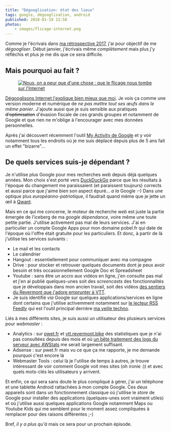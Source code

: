 ```yaml
---
title: "Dégooglisation: état des lieux"
tags: google, dégooglisation, android
published: 2018-01-19 22:58
photos:
    - images/flicage-internet.png
---
```


Comme je l'écrivais dans [ma rétrospective 2017](/post/retrospective-2017/),
j'ai pour objectif de me *dégoogliser*. Début janvier, j'écrivais même
<cite>complètement</cite> mais plus j'y réfléchis et plus je me dis que ce sera
difficile.

## Mais pourquoi au fait&nbsp;?

<figure class="object-left bordered">
    <a href="/images/flicage-internet.png"><img src="/images/330x/flicage-internet.png" alt="Nous, on a peur que d'une chose : que le flicage nous tombe sur l'Internet"></a>
</figure>

[Dégooglisons Internet l'explique bien mieux que
moi](https://degooglisons-internet.org/#enjeux). Je vois ça comme une version
moderne et numérique de <cite>ne pas mettre tout ses œufs dans le même
panier</cite>. J'ajoute aussi que je suis sensible aux pratiques
~~d'optimisation~~ d'évasion fiscale de ces grands groupes et notamment de
Google et que rien ne m'oblige à l'encourager avec mes données personnelles.

Après j'ai découvert récemment l'outil [My Activity de
Google](https://myactivity.google.com) et y voir  notamment tous les endroits où
je me suis déplacé depuis plus de 5 ans fait un effet "bizarre"...

## De quels services suis-je dépendant&nbsp;?

Je n'utilise plus Google pour mes recherches *web* depuis déjà quelques années.
Mon choix s'est porté vers [DuckDuckGo](https://www.duckduckgo.com) parce que
les résultats à l'époque du changement me paraissaient (et paraissent toujours)
corrects et aussi parce que j'aime bien son aspect épuré... *a la* Google :-)
Dans une optique plus *européanno-patriotique*, il faudrait quand même que je
jette un œil à [Qwant](https://www.qwant.com/).

Mais en ce qui me concerne, le moteur de recherche *web* est juste la partie
émergée de l'iceberg de ma *google dépendance*, voire même une toute petite
partie. J'utilise activement pas mal de leurs services. J'ai en particulier un
compte Google Apps pour mon domaine pobel.fr qui date de l'époque où l'offre
était gratuite pour les particuliers. Et donc, à partir de là j'utilise les
services suivants&nbsp;:

* Le mail et les contacts
* Le calendrier
* Hangout&nbsp;: essentiellement pour communiquer avec ma compagne
* Drive&nbsp;: pour stocker et retrouver quelques documents dont je peux avoir
besoin et très occasionnellement Google Doc et Spreadsheet
* Youtube&nbsp;: sans être un accro aux vidéos en ligne, j'en consulte pas
mal et j'en ai publié quelques-unes soit des *screencasts* des fonctionnalités
que je développais dans mon ancien travail, soit des vidéos [des sentiers
du Revermont que j'adore emprunter à VTT](http://vtt.revermont.bike/single-tracks/).
* Je suis identifié *via* Google sur quelques applications/services en ligne
dont certains que j'utilise activemment notamment sur [le lecteur RSS
Feedly](https://feedly.com) qui est l'outil principal derrière [ma veille
techno](/tag/veille).

Liés à mes différents sites, je suis aussi un utilisateur des plusieurs services
pour *webmaster*&nbsp;:

* Analytics&nbsp;: sur [pwet.fr](http://pwet.fr/man/linux/) et
[vtt.revermont.bike](http://vtt.revermont.bike/) des statistiques que je n'ai
pas consultées depuis des mois et où [un bête traitement des logs du serveur
avec
AWStats](/post/statistiques-web-avec-awstats-sous-ubuntu-en-mode-cgi/) me serait
largement suffisant.
* Adsense&nbsp;: sur pwet.fr mais vu ce que ça me rapporte, je me demande pourquoi
c'est encore là
* Webmaster Tools&nbsp;: celui là je l'utilise de temps à autres, je trouve
intéressant de voir comment Google voit mes sites (oh ironie :)) et avec quels
mots-clés les utilisateurs y arrivent.

Et enfin, ce qui sera sans doute le plus compliqué à gérer, j'ai un téléphone et
une tablette Android rattachées à mon compte Google. Ces deux appareils sont
dans un fonctionnement classique où j'utilise le *store* de Google pour
installer des applications (quelques-unes sont vraiment utiles) et où j'utilise
aussi quelques applications Google notamment Maps ou Youtube Kids qui me
semblent pour le moment assez compliquées à remplacer pour des raisons
différentes ;-)

Bref, *il y a plus qu'à* mais ce sera pour un prochain épisode.
